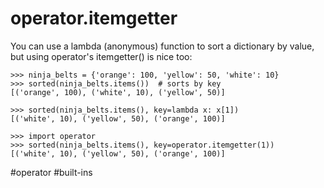 # operator.itemgetter

You can use a lambda (anonymous) function to sort a dictionary by value, but using operator's itemgetter() is nice too:

```
>>> ninja_belts = {'orange': 100, 'yellow': 50, 'white': 10}
>>> sorted(ninja_belts.items())  # sorts by key
[('orange', 100), ('white', 10), ('yellow', 50)]

>>> sorted(ninja_belts.items(), key=lambda x: x[1])
[('white', 10), ('yellow', 50), ('orange', 100)]

>>> import operator
>>> sorted(ninja_belts.items(), key=operator.itemgetter(1))
[('white', 10), ('yellow', 50), ('orange', 100)]
```

#operator #built-ins
